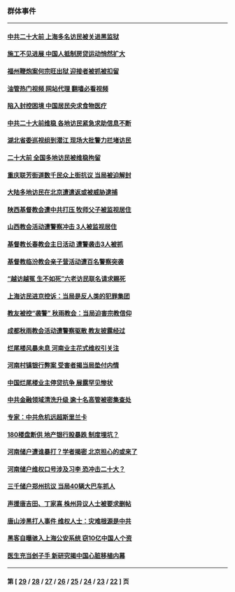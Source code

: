 ### 群体事件
---
#### [中共二十大前 上海多名访民被关进黑监狱](../../pages/ncid279/n13829500.md?09240845) 
#### [施工不见进展 中国人抵制房贷运动悄然扩大](../../pages/ncid279/n13828435.md?09240845) 
#### [福州鞭炮案何宗旺出狱 迎接者被抓被扣留](../../pages/ncid279/n13824304.md?09240845) 
#### [油管热门视频 网站代理 翻墙必看视频](http://209.222.30.114:81/youtube.html?09240845)
#### [陷入封控困境 中国居民央求食物医疗](../../pages/ncid279/n13823589.md?09240845) 
#### [中共二十大前维稳 各地访民紧急求助信息不断](../../pages/ncid279/n13822888.md?09240845) 
#### [湖北省委巡视组到潜江 现场大批警力拦堵访民](../../pages/ncid279/n13820243.md?09240845) 
#### [二十大前 全国多地访民被维稳拘留](../../pages/ncid279/n13819431.md?09240845) 
#### [重庆联芳街道数千民众上街抗议 当局被迫解封](../../pages/ncid279/n13812220.md?09240845) 
#### [大陆多地访民在北京遭遣返或被威胁逮捕](../../pages/ncid279/n13812104.md?09240845) 
#### [陕西基督教会遭中共打压 牧师父子被监视居住](../../pages/ncid279/n13811611.md?09240845) 
#### [山西教会活动遭警察冲击 3人被监视居住](../../pages/ncid279/n13808966.md?09240845) 
#### [基督教长春教会主日活动 遭警袭击3人被抓](../../pages/ncid279/n13806935.md?09240845) 
#### [基督教临汾教会亲子营活动遭百名警察突袭](../../pages/ncid279/n13806527.md?09240845) 
#### [“越访越冤 生不如死”六老访民联名请求赐死](../../pages/ncid279/n13805907.md?09240845) 
#### [上海访民进京控诉：当局是反人类的犯罪集团](../../pages/ncid279/n13803858.md?09240845) 
#### [教友被控“袭警” 秋雨教会：当局迫害宗教信仰](../../pages/ncid279/n13803563.md?09240845) 
#### [成都秋雨教会活动遭警察驱散 教友披露经过](../../pages/ncid279/n13802541.md?09240845) 
#### [烂尾楼风暴未息 河南业主花式维权引关注](../../pages/ncid279/n13794519.md?09240845) 
#### [河南村镇银行弊案 受害者揭当局垫付内情](../../pages/ncid279/n13791990.md?09240845) 
#### [中国烂尾楼业主停贷抗争 展露罕见惨状](../../pages/ncid279/n13787794.md?09240845) 
#### [中共金融领域清洗升级 逾十名高管被密集查处](../../pages/ncid279/n13782694.md?09240845) 
#### [专家：中共危机远超斯里兰卡](../../pages/ncid279/n13782248.md?09240845) 
#### [180楼盘断供 地产银行股暴跌 制度埋坑？](../../pages/ncid279/n13780778.md?09240845) 
#### [河南储户遭谁暴打？学者揭密 北京担心的或来了](../../pages/ncid279/n13779407.md?09240845) 
#### [河南储户维权口号涉及习李 恐冲击二十大？](../../pages/ncid279/n13778148.md?09240845) 
#### [三千储户郑州抗议 当局40辆大巴车抓人](../../pages/ncid279/n13777593.md?09240845) 
#### [声援唐吉田、丁家喜 株州异议人士被要求删帖](../../pages/ncid279/n13775534.md?09240845) 
#### [唐山涉黑打人事件 维权人士：灾难根源是中共](../../pages/ncid279/n13773534.md?09240845) 
#### [黑客自曝骇入上海公安系统 窃10亿中国人个资](../../pages/ncid279/n13773395.md?09240845) 
#### [医生充当刽子手 新研究揭中国心脏移植内幕](../../pages/ncid279/n13772291.md?09240845) 

---
#### 第 [ [29](./29.md?09240845) / [28](./28.md?09240845) / [27](./27.md?09240845) / [26](./26.md?09240845) / [25](./25.md?09240845) / [24](./24.md?09240845) / [23](./23.md?09240845) / [22](./22.md?09240845) ] 页
